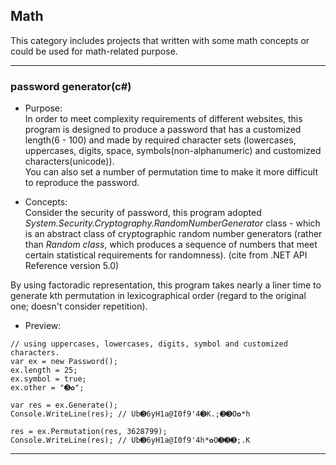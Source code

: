 ## Math

This category includes projects that written with some math concepts or could be used for math-related purpose.

---

### password generator(c#)

* Purpose:   
In order to meet complexity requirements of different websites, this program is designed to produce a password that has a customized length(6 - 100) and made by required character sets (lowercases, uppercases, digits, space, symbols(non-alphanumeric) and customized characters(unicode)).  
You can also set a number of permutation time to make it more difficult to reproduce the password. 

* Concepts:  
Consider the security of password, this program adopted *System.Security.Cryptography.RandomNumberGenerator* class - which is an abstract class of cryptographic random number generators (rather than *Random class*, which produces a sequence of numbers that meet certain statistical requirements for randomness). (cite from .NET API Reference version 5.0)

By using factoradic representation, this program takes nearly a liner time to generate kth permutation in lexicographical order (regard to the original one; doesn't consider repetition).

* Preview:  
```
// using uppercases, lowercases, digits, symbol and customized characters.
var ex = new Password();
ex.length = 25;
ex.symbol = true;
ex.other = "➌✿";

var res = ex.Generate();
Console.WriteLine(res); // Ub➌6yH1a@I0f9'4➌K.;➌➌O✿*h

res = ex.Permutation(res, 3628799); 
Console.WriteLine(res); // Ub➌6yH1a@I0f9'4h*✿O➌➌➌;.K
```
---
